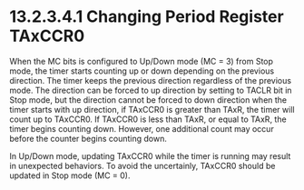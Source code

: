 # 13.2.3.4.1 Changing Period Register TAxCCR0

When the MC bits is configured to Up/Down mode (MC = 3) from Stop mode, the timer starts counting up or down
depending on the previous direction. The timer keeps the previous direction regardless of the previous mode. The
direction can be forced to up direction by setting to TACLR bit in Stop mode, but the direction cannot be forced
to down direction when the timer starts with up direction, if TAxCCR0 is greater than TAxR, the timer will count
up to TAxCCR0. If TAxCCR0 is less than TAxR, or equal to TAxR, the timer begins counting down. However, one
additional count may occur before the counter begins counting down.

In Up/Down mode, updating TAxCCR0 while the timer is running may result in unexpected behaviors. To avoid the
uncertainly, TAxCCR0 should be updated in Stop mode (MC = 0).
